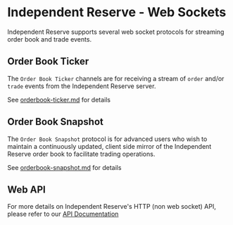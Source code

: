# Independent Reserve - Web Sockets

Independent Reserve supports several web socket protocols for streaming order book and trade events.

## Order Book Ticker

The `Order Book Ticker` channels are for receiving a stream of `order` and/or `trade` events from the Independent Reserve server.

See [orderbook-ticker.md](orderbook-snapshot.md) for details

## Order Book Snapshot

The `Order Book Snapshot` protocol is for advanced users who wish to maintain a continuously updated, client side mirror of the Independent Reserve order book to facilitate trading operations.

See [orderbook-snapshot.md](orderbook-snapshot.md) for details

## Web API

For more details on Independent Reserve's HTTP (non web socket) API, please refer to our [API Documentation](https://www.independentreserve.com/api)
